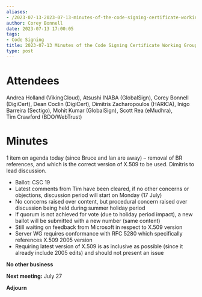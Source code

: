 ```yaml
---
aliases:
- /2023-07-13-2023-07-13-minutes-of-the-code-signing-certificate-working-group/
author: Corey Bonnell
date: 2023-07-13 17:00:05
tags:
- Code Signing
title: 2023-07-13 Minutes of the Code Signing Certificate Working Group
type: post
---
```


# Attendees

Andrea Holland (VikingCloud), Atsushi INABA (GlobalSign), Corey Bonnell (DigiCert), Dean Coclin (DigiCert), Dimitris Zacharopoulos (HARICA), Inigo Barreira (Sectigo), Mohit Kumar (GlobalSign), Scott Rea (eMudhra), Tim Crawford (BDO/WebTrust)

# Minutes

1 item on agenda today (since Bruce and Ian are away) – removal of BR references, and which is the correct version of X.509 to be used. Dimitris to lead discussion.

- Ballot: CSC 19
- Latest comments from Tim have been cleared, if no other concerns or objections, discussion period will start on Monday (17 July)
- No concerns raised over content, but procedural concern raised over discussion being held during summer holiday period
- If quorum is not achieved for vote (due to holiday period impact), a new ballot will be submitted with a new number (same content)
- Still waiting on feedback from Microsoft in respect to X.509 version
- Server WG requires conformance with RFC 5280 which specifically references X.509 2005 version
- Requiring latest version of X.509 is as inclusive as possible (since it already include 2005 edits) and should not present an issue

**No other business**

**Next meeting:** July 27

**Adjourn**